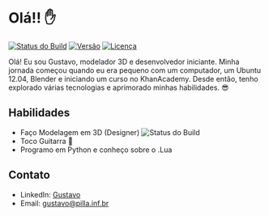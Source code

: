 # Olá!! :raised_hand:

[![Status do Build](https://img.shields.io/badge/Build-Passing-brightgreen)](https://github.com/seu-usuario/seu-projeto)
[![Versão](https://img.shields.io/badge/Versão-1.0-blue)](https://github.com/seu-usuario/seu-projeto/releases)
[![Licença](https://img.shields.io/badge/Licença-MIT-orange)](https://opensource.org/licenses/MIT)



Olá! Eu sou Gustavo, modelador 3D e desenvolvedor iniciante. Minha jornada começou quando eu era pequeno com um computador, um Ubuntu 12.04, Blender e iniciando um curso no KhanAcademy. Desde então, tenho explorado várias tecnologias e aprimorado minhas habilidades. :sunglasses:

## Habilidades

- Faço Modelagem em 3D (Designer)                                                                                             ![Status do Build](https://img.shields.io/badge/blender-%23F5792A.svg?style=for-the-badge&logo=blender&logoColor=white)
- Toco Guitarra :guitar:
- Programo em Python e conheço sobre o .Lua

## Contato

- LinkedIn: [Gustavo](https://www.linkedin.com/in/gustavo-guimar%C3%A3es-3890b2271/)
- Email: gustavo@pilla.inf.br
